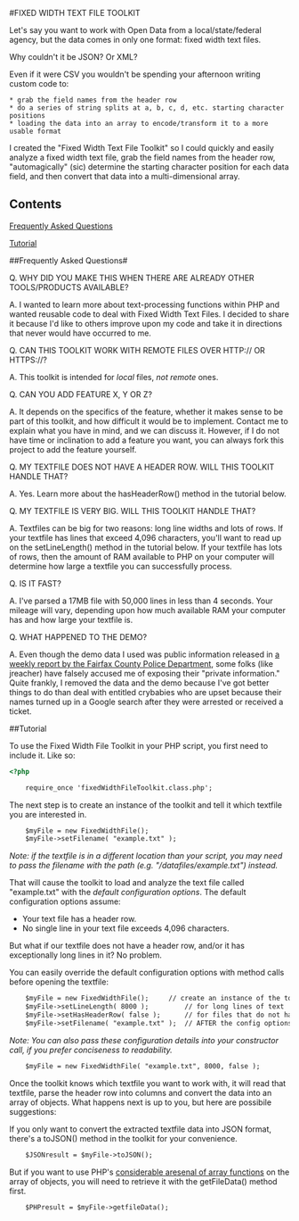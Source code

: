 #FIXED WIDTH TEXT FILE TOOLKIT

Let's say you want to work with Open Data from a local/state/federal agency, but the data comes in only one format: fixed width text files. 

Why couldn't it be JSON? Or XML?

Even if it were CSV you wouldn't be spending your afternoon writing custom code to:

	* grab the field names from the header row 
	* do a series of string splits at a, b, c, d, etc. starting character positions 
	* loading the data into an array to encode/transform it to a more usable format

I created the "Fixed Width Text File Toolkit" so I could quickly and easily analyze a fixed width text file, grab the field names from the header row, "automagically" (sic) determine the starting character position for each data field, and then convert that data into a multi-dimensional array.

## Contents

[Frequently Asked Questions](#frequently-asked-questions)

[Tutorial](#tutorial)

##Frequently Asked Questions#

Q. WHY DID YOU MAKE THIS WHEN THERE ARE ALREADY OTHER TOOLS/PRODUCTS AVAILABLE?

A. I wanted to learn more about text-processing functions within PHP and wanted reusable code to deal with Fixed Width Text Files. I decided to share it because I'd like to others improve upon my code and take it in directions that never would have occurred to me.

Q. CAN THIS TOOLKIT WORK WITH REMOTE FILES OVER HTTP:// OR HTTPS://?

A. This toolkit is intended for *local* files, _not remote_ ones. 

Q. CAN YOU ADD FEATURE X, Y OR Z?

A. It depends on the specifics of the feature, whether it makes sense to be part of this toolkit, and how difficult it would be to implement. Contact me to explain what you have in mind, and we can discuss it. However, if I do not have time or inclination to add a feature you want, you can always fork this project to add the feature yourself.

Q. MY TEXTFILE DOES NOT HAVE A HEADER ROW. WILL THIS TOOLKIT HANDLE THAT?

A. Yes. Learn more about the hasHeaderRow() method in the tutorial below.

Q. MY TEXTFILE IS VERY BIG. WILL THIS TOOLKIT HANDLE THAT?

A. Textfiles can be big for two reasons: long line widths and lots of rows. If your textfile has lines that exceed 4,096 characters, you'll want to read up on the setLineLength() method in the tutorial below. If your textfile has lots of rows, then the amount of RAM available to PHP on your computer will determine how large a textfile you can successfully process.

Q. IS IT FAST?

A. I've parsed a 17MB file with 50,000 lines in less than 4 seconds. Your mileage will vary, depending upon how much available RAM your computer has and how large your textfile is.

Q. WHAT HAPPENED TO THE DEMO?

A. Even though the demo data I used was public information released in [a weekly report by the Fairfax County Police Department](http://www.fairfaxcounty.gov/police/crime/arrest.txt), some folks (like jreacher) have falsely accused me of exposing their "private information." Quite frankly, I removed the data and the demo because I've got better things to do than deal with entitled crybabies who are upset because their names turned up in a Google search after they were arrested or received a ticket.

##Tutorial

To use the Fixed Width File Toolkit in your PHP script, you first need to include it. Like so:

```html
<?php

	require_once 'fixedWidthFileToolkit.class.php';
```

The next step is to create an instance of the toolkit and tell it which textfile you are interested in.

```html
	$myFile = new FixedWidthFile();
	$myFile->setFilename( "example.txt" );
```

*Note: if the textfile is in a different location than your script, you may need to pass the filename with the path (e.g. "/datafiles/example.txt") instead.*

That will cause the toolkit to load and analyze the text file called "example.txt" with the *default configuration options*. 
The default configuration options assume:

* Your text file has a header row.
* No single line in your text file exceeds 4,096 characters.

But what if our textfile does not have a header row, and/or it has exceptionally long lines in it? No problem.

You can easily override the default configuration options with method calls before opening the textfile:

```html
	$myFile = new FixedWidthFile();		// create an instance of the toolkit
	$myFile->setLineLength( 8000 );        	// for long lines of text
	$myFile->setHasHeaderRow( false );     	// for files that do not have a header row
	$myFile->setFilename( "example.txt" ); 	// AFTER the config options are set, you tell it the filename
```

*Note: You can also pass these configuration details into your constructor call, if you prefer conciseness to readability.*

```html
	$myFile = new FixedWidthFile( "example.txt", 8000, false );
```

Once the toolkit knows which textfile you want to work with, it will read that textfile, parse the header row into columns and convert the data into an array of objects. What happens next is up to you, but here are possibile suggestions:

If you only want to convert the extracted textfile data into JSON format, there's a toJSON() method in the toolkit for your convenience.

```html
	$JSONresult = $myFile->toJSON();
```

But if you want to use PHP's [considerable aresenal of array functions](http://php.net/manual/en/ref.array.php) on the array of objects, you will need to retrieve it with the getFileData() method first.

```html
	$PHPresult = $myFile->getfileData();
```
